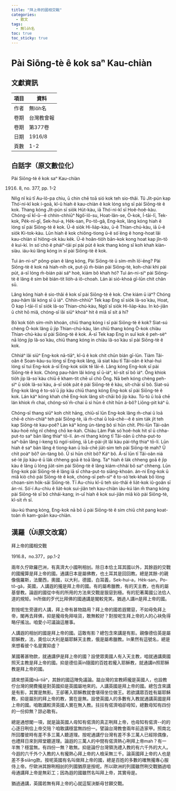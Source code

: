```yaml
---
title: "拜上帝的國相交戰"
categories:
  - 散文
tags:
  - 無lo̍h名
toc: true
toc_sticky: true
---
```


# Pài Siōng-tè ê kok saⁿ Kau-chiàn

## 文獻資訊

| 項目 | 資料 |
|---|---|
| 作者 | 無lo̍h名 |
| 卷期 | 台灣教會報 |
| 卷期 | 第377卷 |
| 日期 | 1916/8 |
| 頁數 | 1-2 |

## 白話字（原文數位化）

Pài Siōng-tè ê kok saⁿ Kau-chiàn

1916. 8, no. 377, pp. 1-2

Nn̄g nî kú tī Au-lô-pa chiu, ū chin chē toā sió kok teh sio-thâi. Tû Ji̍t-pún kap Thó͘-ní-kî kok í-goā, kî-û hiah ê kau-chiàn ê kok lóng sǹg sī pài Siōng-tè ê kok. Thang kóng Ji̍t-pún sī sio̍k Hu̍t-kàu, iā Thó͘-ní-kî sī Hoê-hoê-kàu. Chóng-sī kî-û--ê chhin-chhiūⁿ Ngô͘-lô-su, Hoat-lân-se, Ò-kok, Í-tāi-lī, Tek-kok, Pe̍k-ní-gī, Sek-hui-a, He̍k-san, Po-tô-gâ, Eng-kok, lâng kóng hiah ê lóng sī pài Siōng-tè ê kok. Ū-ê sio̍k Hi-lia̍p-kàu, ū-ê Thian-chú-kàu, iā ū-ê sio̍k Ki-tok-kàu. Lūn hiah ê kok chiông-tiong ū-ê só͘ ēng ê hong-hoat lâi kau-chiàn sī hiông-ok kàu ke̍k. Ū-ê hoān-tio̍h bān-kok kong hoat kap jîn-tō ê kui-kí. In só͘ chò ê pháiⁿ-tāi pí pài pu̍t ê kok thang kóng sī koh khah kiàn-siàu. iáu-kú lâng kóng in sī pài Siōng-tè ê kok.

Tuì án-ni-siⁿ pông-pian ê lâng kóng, Pài Siōng-tè ū sím-mi̍h lō͘-ēng? Pài Siōng-tè ê kok nā hiah-ni̍h ok, put-jû m̄-bián pài Siōng-tè, koh-chài khì pài pu̍t, á-sī lóng m̄-bián pài sáⁿ hoè, kiám bô khah hó? Tuì án-ni-siⁿ pài Siōng-tè ê lâng ê sim bē bián-tit lio̍h-á iô-choah. Lán ài sió-khoá gī-lūn chit chân sū.

Lâng kóng hiah ê sio-thâi ê kok sī pài Siōng-tè ê kok. Che kiám ū iáⁿ? Chóng pau-hâm lâi kóng sī ū iáⁿ. Chhin-chhiūⁿ Tek kap Eng sī sio̍k Iâ-so͘ kàu, Hoat, Ò kap Í-tāi-lī sī sio̍k Iâ-so͘ Thian-chú-kàu, Ngô͘ sī sio̍k Hi-lia̍p-kàu. In kó-jiân ū chit hō miâ, chóng-sī lâi siūⁿ khoàⁿ hit ê miâ sī si̍t á hi?

Bó͘ kok tio̍h sím-mi̍h khoán, chiū thang kóng i sī pài Siōng-tè ê kok? Siat-sú chèng Ò-kok lâng ū ji̍p Thian-chú-kàu, lán chiū thang kóng Ò-kok chiàu Thian-chú-kàu sī pài Siōng-tè ê kok. Á-sī Tek kap Eng in suî kok ê peh-sèⁿ nā lóng ji̍p Iâ-so͘ kàu, chiū thang kóng in chiàu Iâ-so͘ kàu sī pài Siōng-tè ê kok.

Chhiáⁿ lâi siūⁿ Eng-kok nā-tiāⁿ, kî-û ê kok chit chūn bián gī-lūn. Tiàm Tâi-oân ê Soan-kàu-su lóng sī Eng-kok lâng, iā siat kàu tī Tâi-oân ê khai-huì lóng sī tuì Eng-kok á-sī Eng-kok sio̍k tē lâi-ê. Lâng kóng Eng-kok sī pài Siōng-tè ê kok. Chóng pau-hâm lâi kóng sī ū-iáⁿ, kî-si̍t sī bô iáⁿ. Ông khiok tio̍h ji̍p Iâ-so͘ kàu chiū ē kham-tit chē uī chò Ông. Nā beh kóng chèng peh-sìⁿ ū sio̍k Iâ-so͘ kàu, á-sī sio̍k pa̍t ê pài Siōng-tè ê kàu, si̍t-chāi sī bô. Siat-sú Eng-kok lâng ê to-sò͘ ū ji̍p kàu chiū thang kóng Eng-kok sī pài Siōng-tè ê kok. Lán káⁿ kóng khah chē Eng-kok lâng si̍t-chāi bô ji̍p kàu. Tú-tú ū loā chē lán khiok m̄ chai, chóng-sò͘ m̄-chai ū sì hūn ê chi̍t hūn á-bô? Liōng-pit káⁿ ū.

Chóng-sī thang siūⁿ koh chi̍t hāng, chiū-sī lūn Eng-kok lâng m̄-chai ū loā chē-ê chin-chiàⁿ teh pài Siōng-tè, iā m̄-chai ū loā-chē--ê ê sim ta̍k ji̍t teh kap Siōng-tè kau-poê? Lán káⁿ kóng ún-tàng bô sì hūn chi̍t. Phì-lūn Tâi-oân kàu-hoē nn̄g nî chêng chō ke-kah. Chiàu Lâm Pak só͘ hoê-hok hit sî ū chha-put-to saⁿ bān lâng thiaⁿ tō-lí. án-ni thang kóng tī Tâi-oân ū chha-put-to saⁿ-bān lâng í-keng tû ngó͘-siōng, iā Lé-pài-ji̍t lâi kàu pài-tn̂g thiaⁿ tō-lí. Lūn hiah ê saⁿ bān lâng ê tiong-kan ū loā-chē jia̍t-sim teh pài Siōng-tè mah? Ū chi̍t poàⁿ bô? ún-tàng bô. Ū sì hūn chi̍t bô? Káⁿ bô. Á-sī lūn tī Tâi-oân niá sé-lé ji̍p kàu-ê ū la̍k chheng goā ê toā lâng. Taⁿ hiah ê la̍k chheng goā ê ji̍p kàu ê lâng ū lóng jia̍t-sim pài Siōng-tè ê lâng kiám-chhái bô saⁿ chheng. Lūn Eng-kok pài Siōng-tè ê lâng iā sī chha-put-to siāng-khoán. án-ni Eng-kok ū miâ kiò chò pài Siōng-tè ê kok, chóng-sī peh-sìⁿ ê to-sò͘ tek-khak bô lóng choan-sim ho̍k-sāi Siōng-tè. Tī Au-chiu kî-û teh sio-thâi ê lia̍t-kok iû-goân sī án-ni. Só͘-í Au-chiu ê lia̍t-kok sui-jiân teh kau-chiàn iáu-kú lán m̄ thang kóng pài Siōng-tè sī bô chhái-kang; in-uī hiah ê kok sui-jiân miâ kiò pài Siōng-tè, kî-si̍t m̄ sī.

iáu-kú thang kóng, Eng-kok nā bô ū pài Siōng-tè ê sim chiū chit pang koat-toàn m̄ kam-goān kau-chiàn.

## 漢羅（Ùi原文改寫）

拜上帝的國相交戰

1916.8，no.377，pp.1-2

兩年久佇歐羅巴洲，有真濟大小國咧相刣。除日本佮土耳其國以外，其餘遐的交戰的國攏算是拜上帝的國。通講日本是屬佛教，也土耳其是回回教。總是其餘-的親像俄羅斯，法蘭西，奧國，以大利，德國，白耳義，Sek-hui-a，He̍k-san，Po-tô-gâ，英國，人講遐的攏是拜上帝的國。有的屬希臘教，有的天主教，也有的屬基督教。論遐的國從中有的所用的方法來交戰是狠惡到極。有的犯著萬國公法佮人道的規矩。In所做的歹代比拜佛的國通講是閣較見笑。猶過人講in是拜上帝的國。

對按呢生旁邊的人講，拜上帝有甚物路用？拜上帝的國若遐爾惡，不如毋免拜上帝，閣再去拜佛，抑是攏毋免拜啥貨，敢無較好？對按呢生拜上帝的人的心袂免得略仔搖泏。咱愛小可議論這層事。

人講遐的相刣的國是拜上帝的國。這敢有影？總包含來講是有影。親像德佮英是屬耶穌教，法，奧佮以大利是屬耶穌天主教，俄是屬希臘教。In果然有這號名，總是來想看彼个名是實抑虛？

某國著甚物款，就通講伊是拜上帝的國？設使眾奧國人有入天主教，咱就通講奧國照天主教是拜上帝的國。抑是德佮英in隨國的百姓若攏入耶穌教，就通講in照耶穌教是拜上帝的國。

請來想英國nā-tiāⁿ，其餘的國這陣免議論。踮台灣的宣教師攏是英國人，也設教佇台灣的開費攏是對英國抑是英國屬地來的。人講英國是拜上帝的國。總包含來講是有影，其實是無影。王卻著入耶穌教就會堪得坐位做王。若欲講眾百姓有屬耶穌教，抑是屬別的拜上帝的教，實在是無。設使英國人的多數有入教就通講英國是拜上帝的國。咱敢講較濟英國人實在無入教。拄拄有偌濟咱卻毋知，總數毋知有四份的一份抑無？諒必敢有。

總是通想閣一項，就是論英國人毋知有偌濟的真正咧拜上帝，也毋知有偌濟--的的心逐日咧佮上帝交陪？咱敢講穩當無四份一。譬論台灣教會兩年前造家甲。照南北所回覆彼時有差不多三萬人聽道理。按呢通講佇台灣有差不多三萬人已經除偶像，也禮拜日來到拜堂聽道理。論遐的三萬人的中間有偌濟熱心咧拜上帝mah？有一半無？穩當無。有四份一無？敢無。抑是論佇台灣領洗禮入教的有六千外的大人。今遐的六千外个入教的人有攏熱心拜上帝的人檢采無三千。論英國拜上帝的人也是差不多siāng款。按呢英國有名叫做拜上帝的國，總是百姓的多數的確無攏專心服侍上帝。佇歐洲其餘咧相刣的列國猶原是按呢。所以歐洲的列國雖然咧交戰猶過咱毋通講拜上帝是無彩工；因為遐的國雖然名叫拜上帝，其實毋是。

猶過通講，英國若無有拜上帝的心就這幫決斷毋甘願交戰。
